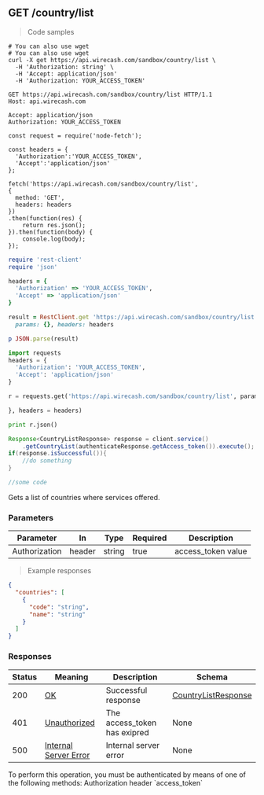 ## GET /country/list

> Code samples

```shell
# You can also use wget
# You can also use wget
curl -X get https://api.wirecash.com/sandbox/country/list \
  -H 'Authorization: string' \
  -H 'Accept: application/json'
  -H 'Authorization: YOUR_ACCESS_TOKEN'
```

```http
GET https://api.wirecash.com/sandbox/country/list HTTP/1.1
Host: api.wirecash.com

Accept: application/json
Authorization: YOUR_ACCESS_TOKEN

```

```javascript--nodejs
const request = require('node-fetch');

const headers = {
  'Authorization':'YOUR_ACCESS_TOKEN',
  'Accept':'application/json'
};

fetch('https://api.wirecash.com/sandbox/country/list',
{
  method: 'GET',
  headers: headers
})
.then(function(res) {
    return res.json();
}).then(function(body) {
    console.log(body);
});
```

```ruby
require 'rest-client'
require 'json'

headers = {
  'Authorization' => 'YOUR_ACCESS_TOKEN',
  'Accept' => 'application/json'
}

result = RestClient.get 'https://api.wirecash.com/sandbox/country/list',
  params: {}, headers: headers

p JSON.parse(result)
```

```python
import requests
headers = {
  'Authorization': 'YOUR_ACCESS_TOKEN',
  'Accept': 'application/json'
}

r = requests.get('https://api.wirecash.com/sandbox/country/list', params={

}, headers = headers)

print r.json()
```

```java
Response<CountryListResponse> response = client.service()
    .getCountryList(authenticateResponse.getAccess_token()).execute();
if(response.isSuccessful()){
    //do something
}
```

```csharp
//some code

```

Gets a list of countries where services offered.

### Parameters

Parameter|In|Type|Required|Description
---|---|---|---|---|
Authorization|header|string|true|access_token value


> Example responses

```json
{
  "countries": [
    {
      "code": "string",
      "name": "string"
    }
  ]
}
```
### Responses

Status|Meaning|Description|Schema
---|---|---|---|
200|[OK](https://tools.ietf.org/html/rfc7231#section-6.3.1)|Successful response|[CountryListResponse](#schemacountrylistresponse)
401|[Unauthorized](https://tools.ietf.org/html/rfc7235#section-3.1)|The access_token has exipred|None
500|[Internal Server Error](https://tools.ietf.org/html/rfc7231#section-6.6.1)|Internal server error|None

<aside class="warning">
To perform this operation, you must be authenticated by means of one of the following methods: Authorization header `access_token`
</aside>
